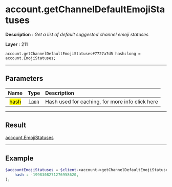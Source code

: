 # account.getChannelDefaultEmojiStatuses

**Description** : *Get a list of default suggested channel emoji statuses*

**Layer** : 211

```tl
account.getChannelDefaultEmojiStatuses#7727a7d5 hash:long = account.EmojiStatuses;
```

---

## Parameters

| Name | Type | Description |
| :---: | :---: | :--- |
| <mark>hash</mark> | [`long`](type/long) | Hash used for caching, for more info click here |

---

## Result

[account.EmojiStatuses](type/account.EmojiStatuses)

---

## Example

```php
$accountEmojiStatuses = $client->account->getChannelDefaultEmojiStatuses(
	hash : -1998308271276958620,
);
```